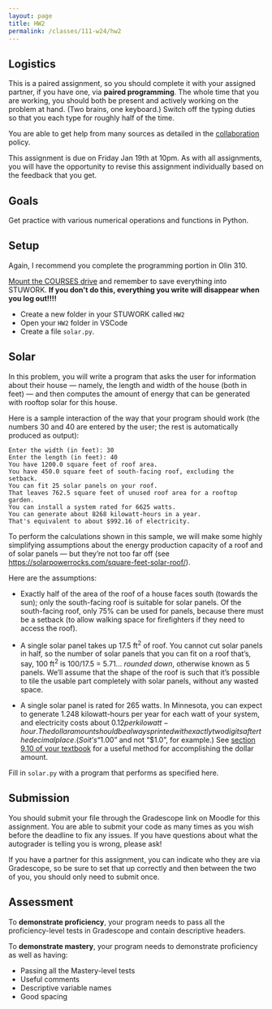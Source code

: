 ```yaml
---
layout: page
title: HW2 
permalink: /classes/111-w24/hw2
---
```


## Logistics

This is a paired assignment, so you should complete it with your assigned partner, if you have one, via **paired programming**. 
The whole time that you are working, you should both be present and actively working on the problem at hand. 
(Two brains, one keyboard.) 
Switch off the typing duties so that you each type for roughly half of the time. 

You are able to get help from many sources as detailed in the [collaboration](collaboration) policy.

This assignment is due on Friday Jan 19th at 10pm. 
As with all assignments, you will have the opportunity to revise this assignment individually based on the feedback that you get.

## Goals
Get practice with various numerical operations and functions in Python.

## Setup

Again, I recommend you complete the programming portion in Olin 310. 

[Mount the COURSES drive](https://stolafcarleton.teamdynamix.com/TDClient/3356/Portal/KB/ArticleDet?ID=152558) and remember to save everything into STUWORK. **If you don't do this, everything you write will disappear when you log out!!!!**
* Create a new folder in your STUWORK called `HW2`
* Open your `HW2` folder in VSCode
* Create a file `solar.py`.


## Solar
In this problem, you will write a program that asks the user for information about their house — namely, the length and width of the house (both in feet) — and then computes the amount of energy that can be generated with rooftop solar for this house.

Here is a sample interaction of the way that your program should work (the numbers 30 and 40 are entered by the user; the rest is automatically produced as output):

```
Enter the width (in feet): 30
Enter the length (in feet): 40
You have 1200.0 square feet of roof area.
You have 450.0 square feet of south-facing roof, excluding the setback.
You can fit 25 solar panels on your roof.
That leaves 762.5 square feet of unused roof area for a rooftop garden.
You can install a system rated for 6625 watts.
You can generate about 8268 kilowatt-hours in a year.
That's equivalent to about $992.16 of electricity.
```

To perform the calculations shown in this sample, we will make some highly simplifying assumptions about the energy production capacity of a roof and of solar panels — but they’re not too far off (see https://solarpowerrocks.com/square-feet-solar-roof/). 

Here are the assumptions:

* Exactly half of the area of the roof of a house faces south (towards the sun); only the south-facing roof is suitable for solar panels. Of the south-facing roof, only 75% can be used for panels, because there must be a setback (to allow walking space for firefighters if they need to access the roof).

* A single solar panel takes up 17.5 ft<sup>2</sup> of roof. You cannot cut solar panels in half, so the number of solar panels that you can fit on a roof that’s, say, 100 ft<sup>2</sup> is 100/17.5 = 5.71... *rounded down*, otherwise known as 5 panels. We’ll assume that the shape of the roof is such that it’s possible to tile the usable part completely with solar panels, without any wasted space.

* A single solar panel is rated for 265 watts. In Minnesota, you can expect to generate 1.248 kilowatt-hours per year for each watt of your system, and electricity costs about $0.12 per kilowatt-hour. The dollar amount should be always printed with exactly two digits after the decimal place. (So it’s “$1.00” and not “$1.0”, for example.) See [section 9.10 of your textbook](https://runestone.academy/ns/books/published/carletoncollege_fopp_winter23/TransformingSequences/StringFormatting.html#format-strings) for a useful method for accomplishing the dollar amount.

Fill in `solar.py` with a program that performs as specified here.


## Submission
You should submit your file through the Gradescope link on Moodle for this assignment.
You are able to submit your code as many times as you wish before the deadline to fix any issues.
If you have questions about what the autograder is telling you is wrong, please ask!

If you have a partner for this assignment, you can indicate who they are via Gradescope, so be sure to set that up correctly and then between the two of you, you should only need to submit once.

## Assessment
To **demonstrate proficiency**, your program needs to pass all the proficiency-level tests in Gradescope and contain descriptive headers.

To **demonstrate mastery**, your program needs to demonstrate proficiency as well as having:
* Passing all the Mastery-level tests
* Useful comments
* Descriptive variable names
* Good spacing

